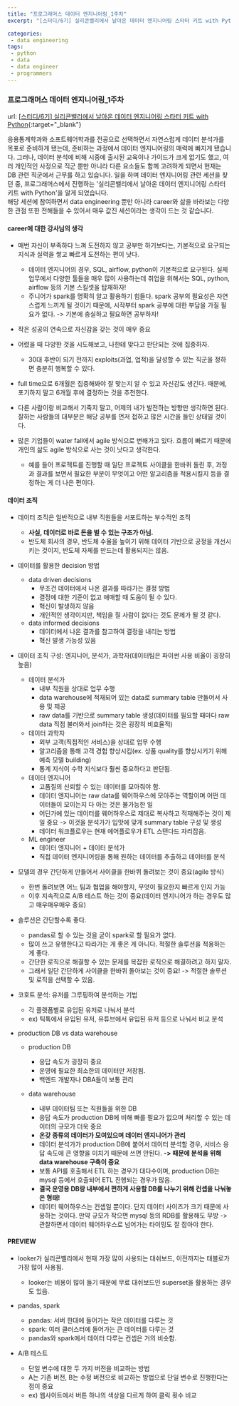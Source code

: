 ```yaml
---
title: "프로그래머스 데이터 엔지니어링_1주차"
excerpt: "[스터디/6기] 실리콘밸리에서 날아온 데이터 엔지니어링 스타터 키트 with Python"

categories:
 - data engineering
tags:
 - python
 - data
 - data engineer
 - programmers
---
```


### 프로그래머스 데이터 엔지니어링_1주차

url: [[스터디/6기] 실리콘밸리에서 날아온 데이터 엔지니어링 스타터 키트 with Python](https://programmers.co.kr/learn/courses/12916){:target="_blank"}

응용통계학과와 소프트웨어학과를 전공으로 선택하면서 자연스럽게 데이터 분석가를 목표로 준비하게 됐는데, 준비하는 과정에서 데이터 엔지니어링의 매력에 빠지게 됐습니다. 그러나, 데이터 분석에 비해 시중에 출시된 교육이나 가이드가 크게 없기도 했고, 여러 개인적인 사정으로 직군 뿐만 아니라 다른 요소들도 함께 고려하게 되면서 현재는 DB 관련 직군에서 근무를 하고 있습니다. 일을 하며 데이터 엔지니어링 관련 세션을 찾던 중, 프로그래머스에서 진행하는 '실리콘밸리에서 날아온 데이터 엔지니어링 스타터 키트 with Python'을 알게 되었습니다. <br>
해당 세션에 참여하면서 data engineering 뿐만 아니라 career와 삶을 바라보는 다양한 관점 또한 전해들을 수 있어서 매우  값진 세션이라는 생각이 드는 것 같습니다.



#### career에 대한 강사님의 생각

- 매번 자신이 부족하다 느껴 도전하지 않고 공부만 하기보다는, 기본적으로 요구되는 지식과 실력을 쌓고 빠르게 도전하는 편이 낫다.
  - 데이터 엔지니어의 경우, SQL, airflow, python이 기본적으로 요구된다. 실제 업무에서 다양한 툴들을 매우 많이 사용하는데 취업을 위해서는 SQL, python, airflow 등의 기본 스킬셋을 탑재하자!
  - 주니어가 spark를 명확히 알고 활용하기 힘들다. spark 공부의 필요성은 자연스럽게 느끼게 될 것이기 때문에, 시작부터 spark 공부에 대한 부담을 가질 필요가 없다.
    -> 기본에 충실하고 필요하면 공부하자!





- 작은 성공의 연속으로 자신감을 갖는 것이 매우 중요

- 어렸을 때 다양한 것을 시도해보고, 나한테 맞다고 판단되는 것에 집중하자.

  - 30대 후반이 되기 전까지 exploits(과업, 업적)을 달성할 수 있는 직군을 정하면 충분히 행복할 수 있다.

- full time으로 6개월은 집중해봐야 잘 맞는지 알 수 있고 자신감도 생긴다. 때문에, 포기하지 말고 6개월 후에 결정하는 것을 추천한다.

- 다른 사람이랑 비교해서 기죽지 말고, 어제의 내가 발전하는 방향만 생각하면 된다. 잘하는 사람들의 대부분은 해당 공부를 먼저 접하고 많은 시간을 들인 상태일 것이다.

- 많은 기업들이 water fall에서 agile 방식으로 변해가고 있다. 흐름이 빠르기 때문에 개인의 삶도 agile 방식으로 사는 것이 낫다고 생각한다.

  - 예를 들어 프로젝트를 진행할 때 일단 프로젝트 사이클을 한바퀴 돌린 후, 과정과 결과를 보면서 필요한 부분이 무엇이고 어떤 알고리즘을 적용시킬지 등을 결정하는 게 더 나은 편이다.



#### 데이터 조직

- 데이터 조직은 일반적으로 내부 직원들을 서포트하는 부수적인 조직
  - **사실, 데이터로 바로 돈을 벌 수 있는 구조가 아님.**
  - 반도체 회사의 경우, 반도체 수율을 높이기 위해 데이터 기반으로 공정을 개선시키는 것이지, 반도체 자체를 만드는데 활용되지는 않음.



- 데이터를 활용한 decision 방법
  - data driven decisions
    - 무조건 데이터에서 나온 결과를 따라가는 결정 방법
    - 결정에 대한 기준이 없고 애매할 때 도움이 될 수 있다.
    - 혁신이 발생하지 않음
    - 개인적인 생각이지만, 책임을 질 사람이 없다는 것도 문제가 될 것 같다.
  - data informed decisions
    - 데이터에서 나온 결과를 참고하여 결정을 내리는 방법
    - 혁신 발생 가능성 있음



- 데이터 조직 구성: 엔지니어, 분석가, 과학자(데이터팀은 파이썬 사용 비율이 굉장히 높음)
  - 데이터 분석가
    - 내부 직원을 상대로 업무 수행
    - data warehouse에 적재되어 있는 data로 summary table 만들어서 사용 및 제공
    - raw data를 기반으로 summary table 생성(데이터를 필요할 때마다 raw data 직접 불러와서 join하는 것은 굉장히 비효율적)
  - 데이터 과학자
    - 외부 고객(직접적인 서비스)을 상대로 업무 수행
    - 알고리즘을 통해 고객 경험 향상시킴(ex. 상품 quality를 향상시키기 위해 예측 모델 building)
    - 통계 지식이 수학 지식보다 훨씬 중요하다고 판단됨.
  - 데이터 엔지니어
    - 고품질의 신뢰할 수 있는 데이터를 모아줘야 함.
    - 데이터 엔지니어는 raw data를 웨어하우스에 모아주는 역할이며 어떤 데이터들이 모이는지 다 아는 것은 불가능한 일
    - 어딘가에 있는 데이터를 웨어하우스로 제대로 복사하고 적재해주는 것이 제일 중요
      -> 이것을 분석가가 입맛에 맞게 summary table 구성 및 생성
    - 데이터 워크플로우는 현재 에어플로우가 ETL 스탠다드 자리잡음.
  - ML engineer
    - 데이터 엔지니어 + 데이터 분석가
    - 직접 데이터 엔지니어링을 통해 원하는 데이터를 추출하고 데이터를 분석



- 모델의 경우 간단하게 만들어서 사이클을 한바퀴 돌려보는 것이 중요(agile 방식)
  - 한번 돌려보면 어느 팀과 협업을 해야할지, 무엇이 필요한지 빠르게 인지 가능
  - 이후 지속적으로 A/B 테스트 하는 것이 중요(데이터 엔지니어가 하는 경우도 많고 매우매우매우 중요)



- 솔루션은 간단할수록 좋다.
  - pandas로 할 수 있는 것을 굳이 spark로 할 필요가 없다.
  - 많이 쓰고 유행한다고 따라가는 게 좋은 게 아니다. 적절한 솔루션을 적용하는 게 좋다.
  - 간단한 로직으로 해결할 수 있는 문제를 복잡한 로직으로 해결하려고 하지 말자.
  - 그래서 일단 간단하게 사이클을 한바퀴 돌아보는 것이 중요! -> 적절한 솔루션 및 로직을 선택할 수 있음.



- 코호트 분석: 유저를 그루핑하여 분석하는 기법
  - 각 플랫폼별로 유입된 유저로 나눠서 분석
  - ex) 틱톡에서 유입된 유저, 유튜브에서 유입된 유저 등으로 나눠서 비교 분석



- production DB vs data warehouse
  - production DB
    - 응답 속도가 굉장히 중요
    - 운영에 필요한 최소한의 데이터만 저장됨.
    - 백엔드 개발자나 DBA들이 보통 관리
  
  - data warehouse
    - 내부 데이터팀 또는 직원들을 위한 DB
    - 응답 속도가 production DB에 비해 빠를 필요가 없으며 처리할 수 있는 데이터의 규모가 더욱 중요
    - **온갖 종류의 데이터가 모여있으며 데이터 엔지니어가 관리**
    - 데이터 분석가가 production DB에 붙어서 데이터 분석할 경우, 서비스 응답 속도에 큰 영향을 미치기 때문에 쓰면 안된다.
      **-> 때문에 분석을 위해 data warehouse 구축이 중요**
    - 보통 API를 호출해서 ETL 하는 경우가 대다수이며, production DB는 mysql 등에서 호출되어 ETL 진행되는 경우가 많음.
    - **결국 운영용 DB랑 내부에서 편하게 사용할 DB를 나누기 위해 컨셉을 나눠놓은 형태!**
    - 데이터 웨어하우스는 컨셉일 뿐이다. 단지 데이터 사이즈가 크기 때문에 사용하는 것이다. 만약 규모가 작으면 mysql 등의 RDB를 활용해도 무방 -> 관찰하면서 데이터 웨어하우스로 넘어가는 타이밍도 잘 잡아야 한다.



#### PREVIEW

- looker가 실리콘벨리에서 현재 가장 많이 사용되는 대쉬보드, 이전까지는 태블로가 가장 많이 사용됨.
  - looker는 비용이 많이 들기 때문에 무료 대쉬보드인 superset을 활용하는 경우도 있음.



- pandas, spark
  - pandas: 서버 한대에 들어가는 작은 데이터를 다루는 것
  - spark: 여러 클러스터에 들어가는 큰 데이터를 다루는 것
  - pandas와 spark에서 데이터 다루는 컨셉은 거의 비슷함.



- A/B 테스트
  - 단일 변수에 대한 두 가지 버전을 비교하는 방법
  - A는 기존 버전, B는 수정 버전으로 비교하는 방법으로 단일 변수로 진행한다는 점이 중요
  - ex) 웹사이트에서 버튼 하나의 색상을 다르게 하여 클릭 횟수 비교